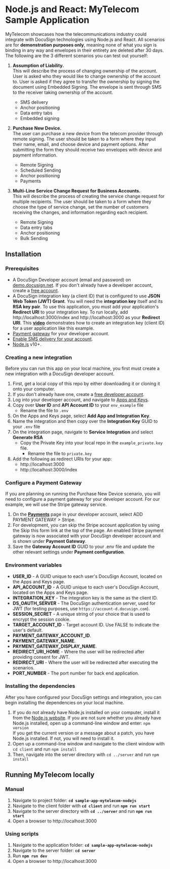 # Node.js and React: MyTelecom Sample Application
MyTelecom showcases how the telecommunications industry could integrate with DocuSign technologies using Node.js and React. All scenarios are for **demonstration purposes only**, meaning none of what you sign is binding in any way and envelopes in their entirety are deleted after 30 days. The following are the 3 different scenarios you can test out yourself:
1. **Assumption of Liability.**  
   This will describe the process of changing ownership of the account. User is asked who they would like to change ownership of the account to. User is asked if they agree to transfer the ownership by signing the document using Embedded Signing. The envelope is sent through SMS to the receiver taking ownership of the account.  
   * SMS delivery
   * Anchor positioning
   * Data entry tabs
   * Embedded signing

2. **Purchase New Device.**  
   The user can purchase a new device from the telecom provider through remote signing. The user should be taken to a form where they input their name, email, and choose device and payment options. After submitting the form they should receive two envelopes with device and payment information.
   * Remote Signing
   * Scheduled Sending
   * Anchor positioning
   * Payments
   
3. **Multi-Line Service Change Request for Business Accounts.**  
   This will describe the process of creating the service change request for multiple recipients. The user should be taken to a form where they choose the type of service change, set the number of customers receiving the changes, and information regarding each recipient.
   * Remote Signing
   * Data entry tabs
   * Anchor positioning
   * Bulk Sending

## Installation
### Prerequisites
* A DocuSign Developer account (email and password) on [demo.docusign.net](https://demo.docusign.net). If you don't already have a developer account, create a [free account](https://go.docusign.com/sandbox/productshot/?elqCampaignId=16535).
* A DocuSign integration key (a client ID) that is configured to use **JSON Web Token (JWT) Grant**. You will need the **integration key** itself and its **RSA key pair**. To use this application, you must add your application's **Redirect URI** to your integration key. To run locally, add http://localhost:3000/index and http://localhost:3000 as your **Redirect URI**. This [**video**](https://www.youtube.com/watch?v=GgDqa7-L0yo) demonstrates how to create an integration key (client ID) for a user application like this example.
* [Payment gateway](https://github.com/docusign/sample-app-mytelecom-nodejs#configure-a-payment-gateway) for your developer account.
* [Enable SMS delivery for your account](https://developers.docusign.com/docs/esign-rest-api/esign101/concepts/sms-delivery/).
* [Node.js](https://nodejs.org/) v10+.

### Creating a new integration
Before you can run this app on your local machine, you first must create a new integration with a DocuSign developer account.
1. First, get a local copy of this repo by either downloading it or cloning it onto your computer.
2. If you don't already have one, create a [free developer account](https://go.docusign.com/o/sandbox/).
3. Log into your developer account, and navigate to [Apps and Keys](https://admindemo.docusign.com/authenticate?goTo=appsAndKeys).
4. Copy over **User ID** and **API Account ID** to your `env_example` file
   * Rename the file to `.env`
5. On the Apps and Keys page, select **Add App and Integration Key**.
6. Name the integration and then copy over the **Integration Key** GUID to your `.env` file
7. On the integration page, navigate to **Service Integration** and select **Generate RSA**
   * Copy the Private Key into your local repo in the `example_private.key` file.
     * Rename the file to `private.key`
8. Add the following as redirect URIs for your app:
   * http://localhost:3000
   * http://localhost:3000/index

### Configure a Payment Gateway
If you are planning on running the Purchase New Device scenario, you will need to configure a payment gateway for your developer account. For our example, we will use the Stripe gateway service.

1. On the [**Payments**](https://admindemo.docusign.com/authenticate?goTo=payments) page in your developer account, select ADD PAYMENT GATEWAY > Stripe.
2. For development, you can skip the Stripe account application by using the Skip this form link at the top of the page. An enabled Stripe payment gateway is now associated with your DocuSign developer account and is shown under **Payment Gateway**.
3. Save the **Gateway Account ID** GUID to your .env file and update the other relevant settings under **Payment configuration**.

### Environment variables
* **USER_ID** - A GUID unique to each user's DocuSign Account, located on the Apps and Keys page.
* **API_ACCOUNT_ID** - A GUID unique to each user's DocuSign Account, located on the Apps and Keys page.
* **INTEGRATION_KEY** - The integration key is the same as the client ID.
* **DS_OAUTH_SERVER** - The DocuSign authentication server, used for JWT (for testing purposes, use `https://account-d.docusign.com`).
* **SESSION_SECRET** - A unique string of your choice that is used to encrypt the session cookie.
* **TARGET_ACCOUNT_ID** - Target account ID. Use FALSE to indicate the user's default.
* **PAYMENT_GATEWAY_ACCOUNT_ID**.
* **PAYMENT_GATEWAY_NAME**.
* **PAYMENT_GATEWAY_DISPLAY_NAME**.
* **REDIRECT_URI_HOME** - Where the user will be redirected after providing consent for JWT.
* **REDIRECT_URI** - Where the user will be redirected after executing the scenarios.
* **PORT_NUMBER** - The port number for back end application.

### Installing the dependencies
After you have configured your DocuSign settings and integration, you can begin installing the dependencies on your local machine.
1. If you do not already have Node.js installed on your computer, install it from the [Node.js website](https://nodejs.org/en/download/). If you are not sure whether you already have Node.js installed, open up a command-line window and enter: `npm version`  
If you get the current version or a message about a patch, you have Node.js installed. If not, you will need to install it.
2. Open up a command-line window and navigate to the client window with `cd client` and run `npm install`
3. Then, navigate into the server directory with `cd ../server` and run `npm install`

## Running MyTelecom locally
### Manual
1. Navigate to project folder: **`cd sample-app-mytelecom-nodejs`**
2. Navigate to the client folder with **`cd client`** and run **`npm run start`**
3. Navigate to the server directory with **`cd ../server`** and run **`npm run start`**
4. Open a browser to http://localhost:3000 

### Using scripts
1. Navigate to the application folder: **`cd sample-app-mytelecom-nodejs`**
2. Navigate to the server folder: **`cd server`**
3. Run **``npm run dev``**
4. Open a browser to http://localhost:3000 